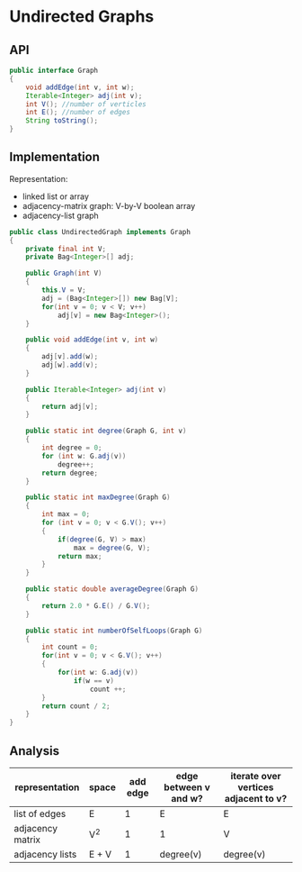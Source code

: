 # Undirected Graphs

## API

``` java
public interface Graph
{
    void addEdge(int v, int w);
    Iterable<Integer> adj(int v);
    int V(); //number of verticles
    int E(); //number of edges
    String toString();
}
```

## Implementation

Representation:

+ linked list or array
+ adjacency-matrix graph: V-by-V boolean array
+ adjacency-list graph

``` java
public class UndirectedGraph implements Graph
{
    private final int V;
    private Bag<Integer>[] adj;

    public Graph(int V)
    {
        this.V = V;
        adj = (Bag<Integer>[]) new Bag[V];
        for(int v = 0; v < V; v++)
            adj[v] = new Bag<Integer>();
    }

    public void addEdge(int v, int w)
    {
        adj[v].add(w);
        adj[w].add(v);
    }

    public Iterable<Integer> adj(int v)
    {
        return adj[v];
    }

    public static int degree(Graph G, int v)
    {
        int degree = 0;
        for (int w: G.adj(v))
            degree++;
        return degree;
    }

    public static int maxDegree(Graph G)
    {
        int max = 0;
        for (int v = 0; v < G.V(); v++)
        {
            if(degree(G, V) > max)
                max = degree(G, V);
            return max;
        }
    }

    public static double averageDegree(Graph G)
    {
        return 2.0 * G.E() / G.V();
    }

    public static int numberOfSelfLoops(Graph G)
    {
        int count = 0;
        for(int v = 0; v < G.V(); v++)
        {
            for(int w: G.adj(v))
                if(w == v)
                    count ++;
        }
        return count / 2;
    }
}
```

## Analysis

| **representation** | **space** | **add edge** | **edge between v and w?** | **iterate over vertices adjacent to v?** |
| ------------ | ------------- | ------------ | ------| ---|
| list of edges | E| 1  | E | E |
| adjacency matrix | V<sup>2</sup> | 1  | 1 | V |
| adjacency lists | E + V | 1 | degree(v) | degree(v) |


